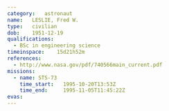 ```yaml
---
category:	astronaut
name:	LESLIE, Fred W.
type:	civilian
dob:	1951-12-19
qualifications:
  - BSc in engineering science
timeinspace:	15d21h52m
references:
  - http://www.nasa.gov/pdf/740566main_current.pdf
missions:
  - name: STS-73
    time_start:   1995-10-20T13:53Z
    time_end:     1995-11-05T11:45:22Z
evas:
---
```

